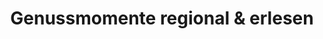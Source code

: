 ---
title: "Genussmomente regional & erlesen"
url: /hettstedt/genussmomente-regional-und-erlesen/
shop: Supermarkt
---